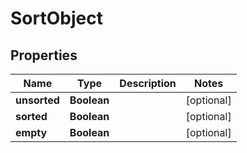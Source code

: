 

# SortObject


## Properties

| Name | Type | Description | Notes |
|------------ | ------------- | ------------- | -------------|
|**unsorted** | **Boolean** |  |  [optional] |
|**sorted** | **Boolean** |  |  [optional] |
|**empty** | **Boolean** |  |  [optional] |



